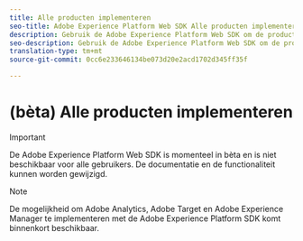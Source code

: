 ```yaml
---
title: Alle producten implementeren
seo-title: Adobe Experience Platform Web SDK Alle producten implementeren
description: Gebruik de Adobe Experience Platform Web SDK om de producten in de Adobe Experience Cloud te implementeren
seo-description: Gebruik de Adobe Experience Platform Web SDK om de producten in de Adobe Experience Cloud te implementeren
translation-type: tm+mt
source-git-commit: 0cc6e233646134be073d20e2acd1702d345ff35f

---
```



# (bèta) Alle producten implementeren

>[!IMPORTANT]
>
>De Adobe Experience Platform Web SDK is momenteel in bèta en is niet beschikbaar voor alle gebruikers. De documentatie en de functionaliteit kunnen worden gewijzigd.

>[!NOTE]
>
>De mogelijkheid om Adobe Analytics, Adobe Target en Adobe Experience Manager te implementeren met de Adobe Experience Platform SDK komt binnenkort beschikbaar.

